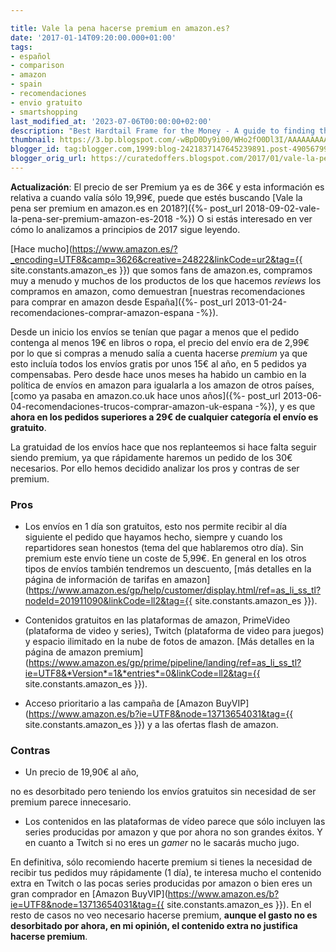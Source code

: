 ```yaml
---

title: Vale la pena hacerse premium en amazon.es?
date: '2017-01-14T09:20:00.000+01:00'
tags:
- español
- comparison
- amazon
- spain
- recomendaciones
- envio gratuito
- smartshopping
last_modified_at: '2023-07-06T00:00:00+02:00'
description: "Best Hardtail Frame for the Money - A guide to finding the best hardtail mountain bike frame that offers excellent value."
thumbnail: https://3.bp.blogspot.com/-wBpD0Dy9i00/WHo2fO0Dl3I/AAAAAAAAA68/Cmoo1JERPEcGVxTvZAKWgeWLuH9_VmGeACLcB/s72-c/amazon%2Bpremium.jpg
blogger_id: tag:blogger.com,1999:blog-2421837147645239891.post-490567993574700419
blogger_orig_url: https://curatedoffers.blogspot.com/2017/01/vale-la-pena-hacerse-premium-en-amazon-es.html
---
```


**Actualización**: El precio de ser Premium ya es de 36€ y esta información es relativa a cuando valía sólo 19,99€, puede que estés buscando [Vale la pena ser premium en amazon.es en 2018?]({%- post_url 2018-09-02-vale-la-pena-ser-premium-amazon-es-2018 -%}) O si estás interesado en ver cómo lo analizamos a principios de 2017 sigue leyendo.

[Hace mucho](https://www.amazon.es/?_encoding=UTF8&camp=3626&creative=24822&linkCode=ur2&tag={{ site.constants.amazon_es }}) que somos fans de amazon.es, compramos muy a menudo y muchos de los productos de los que hacemos *reviews* los compramos en amazon, como demuestran [nuestras recomendaciones para comprar en amazon desde España]({%- post_url 2013-01-24-recomendaciones-comprar-amazon-espana -%}).

Desde un inicio los envíos se tenían que pagar a menos que el pedido contenga al menos 19€ en libros o ropa, el precio del envío era de 2,99€ por lo que si compras a menudo salía a cuenta hacerse *premium* ya que esto incluía todos los envíos gratis por unos 15€ al año, en 5 pedidos ya compensabas. Pero desde hace unos meses ha habido un cambio en la política de envíos en amazon para igualarla a los amazon de otros países, [como ya pasaba en amazon.co.uk hace unos años]({%- post_url 2013-06-04-recomendaciones-trucos-comprar-amazon-uk-espana -%}), y es que **ahora en los pedidos superiores a 29€ de cualquier categoría el envío es gratuito**.

La gratuidad de los envíos hace que nos replanteemos si hace falta seguir siendo premium, ya que rápidamente haremos un pedido de los 30€ necesarios. Por ello hemos decidido analizar los pros y contras de ser premium.

### Pros

- Los envíos en 1 día son gratuitos, esto nos permite recibir al día siguiente el pedido que hayamos hecho, siempre y cuando los repartidores sean honestos (tema del que hablaremos otro día). Sin premium este envío tiene un coste de 5,99€. En general en los otros tipos de envíos también tendremos un descuento, [más detalles en la página de información de tarifas en amazon](https://www.amazon.es/gp/help/customer/display.html/ref=as_li_ss_tl?nodeId=201911090&linkCode=ll2&tag={{ site.constants.amazon_es }}).

- Contenidos gratuitos en las plataformas de amazon, PrimeVideo (plataforma de video y series), Twitch (plataforma de video para juegos) y espacio ilimitado en la nube de fotos de amazon. [Más detalles en la página de amazon premium](https://www.amazon.es/gp/prime/pipeline/landing/ref=as_li_ss_tl?ie=UTF8&*Version*=1&*entries*=0&linkCode=ll2&tag={{ site.constants.amazon_es }}).

- Acceso prioritario a las campaña de [Amazon BuyVIP](https://www.amazon.es/b?ie=UTF8&node=13713654031&tag={{ site.constants.amazon_es }}) y a las ofertas flash de amazon.

### Contras

- Un precio de 19,90€ al año,

no es desorbitado pero teniendo los envíos gratuitos sin necesidad de ser premium parece innecesario.

- Los contenidos en las plataformas de vídeo parece que sólo incluyen las series producidas por amazon y que por ahora no son grandes éxitos. Y en cuanto a Twitch si no eres un *gamer* no le sacarás mucho jugo.

En definitiva, sólo recomiendo hacerte premium si tienes la necesidad de recibir tus pedidos muy rápidamente (1 día), te interesa mucho el contenido extra en Twitch o las pocas series producidas por amazon o bien eres un gran comprador en [Amazon BuyVIP](https://www.amazon.es/b?ie=UTF8&node=13713654031&tag={{ site.constants.amazon_es }}). En el resto de casos no veo necesario hacerse premium, **aunque el gasto no es desorbitado por ahora, en mi opinión, el contenido extra no justifica hacerse premium**.

